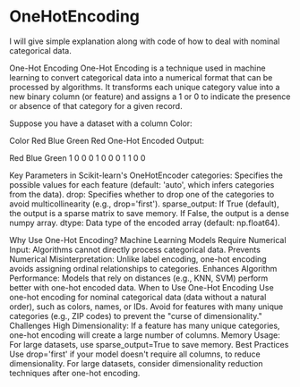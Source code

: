 # OneHotEncoding
I will give simple explanation along with code of how to deal with nominal categorical data.

One-Hot Encoding
One-Hot Encoding is a technique used in machine learning to convert categorical data into a numerical format that can be processed by algorithms. It transforms each unique category value into a new binary column (or feature) and assigns a 1 or 0 to indicate the presence or absence of that category for a given record.


Suppose you have a dataset with a column Color:

Color
Red
Blue
Green
Red
One-Hot Encoded Output:

Red	Blue	Green
1	0	0
0	1	0
0	0	1
1	0	0

Key Parameters in Scikit-learn's OneHotEncoder
categories: Specifies the possible values for each feature (default: 'auto', which infers categories from the data).
drop: Specifies whether to drop one of the categories to avoid multicollinearity (e.g., drop='first').
sparse_output:
If True (default), the output is a sparse matrix to save memory.
If False, the output is a dense numpy array.
dtype: Data type of the encoded array (default: np.float64).


Why Use One-Hot Encoding?
Machine Learning Models Require Numerical Input:
Algorithms cannot directly process categorical data.
Prevents Numerical Misinterpretation:
Unlike label encoding, one-hot encoding avoids assigning ordinal relationships to categories.
Enhances Algorithm Performance:
Models that rely on distances (e.g., KNN, SVM) perform better with one-hot encoded data.
When to Use One-Hot Encoding
Use one-hot encoding for nominal categorical data (data without a natural order), such as colors, names, or IDs.
Avoid for features with many unique categories (e.g., ZIP codes) to prevent the "curse of dimensionality."
Challenges
High Dimensionality:
If a feature has many unique categories, one-hot encoding will create a large number of columns.
Memory Usage:
For large datasets, use sparse_output=True to save memory.
Best Practices
Use drop='first' if your model doesn't require all columns, to reduce dimensionality.
For large datasets, consider dimensionality reduction techniques after one-hot encoding.

